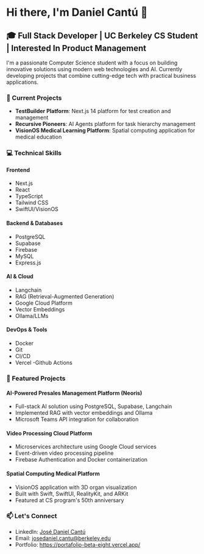 # Hi there, I'm Daniel Cantú 👋



## 🎓 Full Stack Developer | UC Berkeley CS Student | Interested In Product Management

I'm a passionate Computer Science student with a focus on building innovative solutions using modern web technologies and AI. Currently developing projects that combine cutting-edge tech with practical business applications.

### 🔭 Current Projects
- **TestBuilder Platform**: Next.js 14 platform for test creation and management
- **Recursive Pioneers**: AI Agents platform for task hierarchy management
- **VisionOS Medical Learning Platform**: Spatial computing application for medical education

### 💻 Technical Skills

#### Frontend
- Next.js
- React
- TypeScript
- Tailwind CSS
- SwiftUI/VisionOS

#### Backend & Databases
- PostgreSQL
- Supabase
- Firebase
- MySQL
- Express.js

#### AI & Cloud
- Langchain
- RAG (Retrieval-Augmented Generation)
- Google Cloud Platform
- Vector Embeddings
- Ollama/LLMs

#### DevOps & Tools
- Docker
- Git
- CI/CD
- Vercel
-Github Actions

### 🚀 Featured Projects

#### AI-Powered Presales Management Platform (Neoris)
- Full-stack AI solution using PostgreSQL, Supabase, Langchain
- Implemented RAG with vector embeddings and Ollama
- Microsoft Teams API integration for collaboration

#### Video Processing Cloud Platform
- Microservices architecture using Google Cloud services
- Event-driven video processing pipeline
- Firebase Authentication and Docker containerization

#### Spatial Computing Medical Platform
- VisionOS application with 3D organ visualization
- Built with Swift, SwiftUI, RealityKit, and ARKit
- Featured at CS program's 50th anniversary

### 📫 Let's Connect
- LinkedIn: [José Daniel Cantú](https://www.linkedin.com/in/josé-daniel-cantú-cantú-8a5910242)
- Email: josedaniel.cantu@berkeley.edu
- Portfolio: https://portafolio-beta-eight.vercel.app/


